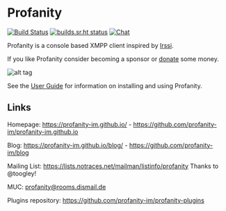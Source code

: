 # Profanity
[![Build Status](https://api.travis-ci.org/profanity-im/profanity.png?branch=master)](https://travis-ci.org/profanity-im/profanity) [![builds.sr.ht status](https://builds.sr.ht/~wstrm/profanity.svg)](https://builds.sr.ht/~wstrm/profanity?) [![Chat](https://inverse.chat/badge.svg?room=profanity@rooms.dismail.de)](https://conversations.im/j/profanity@rooms.dismail.de)

Profanity is a console based XMPP client inspired by [Irssi](http://www.irssi.org/).

If you like Profanity consider becoming a sponsor or [donate](https://profanity-im.github.io/donate.html) some money.

![alt tag](https://profanity-im.github.io/images/prof-1.png)

See the [User Guide](https://profanity-im.github.io/userguide.html) for information on installing and using Profanity.

## Links

Homepage: https://profanity-im.github.io/ - https://github.com/profanity-im/profanity-im.github.io

Blog: https://profanity-im.github.io/blog/ - https://github.com/profanity-im/blog

Mailing List: https://lists.notraces.net/mailman/listinfo/profanity
Thanks to @toogley!

MUC: profanity@rooms.dismail.de

Plugins repository: https://github.com/profanity-im/profanity-plugins
